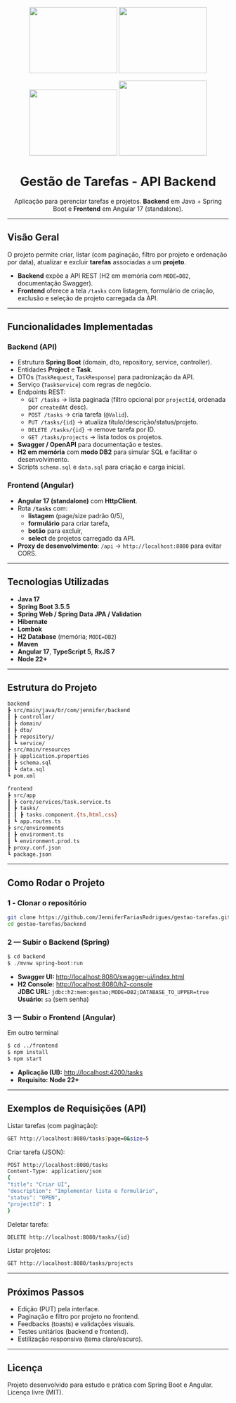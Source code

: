 <p align="center">
  <img src="https://encrypted-tbn0.gstatic.com/images?q=tbn:ANd9GcTynGNI5-C7YGr5Wx5owPqTBG7xL2fv_Zh3bQ&s.jpeg" height="150" width="200">
  <img src="https://file.labex.io/namespace/df87b950-1f37-4316-bc07-6537a1f2c481/java/lab-your-first-java-lab/assets/java.svg" height="150" width="200">
</p>
<p align="center">
  <img src="https://encrypted-tbn0.gstatic.com/images?q=tbn:ANd9GcRGakkUEbXyfann4M16v9CV-sTa915cUOdh9g&s" height="150" width="200">
  <img src="https://upload.wikimedia.org/wikipedia/commons/thumb/a/a1/H2_logo.png/250px-H2_logo.png" height="170" width="200">
</p>

<h1 align="center"> Gestão de Tarefas - API Backend</h1>

<p align="center">
Aplicação para gerenciar tarefas e projetos. <b>Backend</b> em Java + Spring Boot e <b>Frontend</b> em Angular 17 (standalone).
</p>

---

## **Visão Geral**

O projeto permite criar, listar (com paginação, filtro por projeto e ordenação por data), atualizar e excluir **tarefas** associadas a um **projeto**.

- **Backend** expõe a API REST (H2 em memória com `MODE=DB2`, documentação Swagger).
- **Frontend** oferece a tela `/tasks` com listagem, formulário de criação, exclusão e seleção de projeto carregada da API.

---

## **Funcionalidades Implementadas**

### Backend (API)

- Estrutura **Spring Boot** (domain, dto, repository, service, controller).
- Entidades **Project** e **Task**.
- DTOs (`TaskRequest`, `TaskResponse`) para padronização da API.
- Serviço (`TaskService`) com regras de negócio.
- Endpoints REST:
  - `GET /tasks` → lista paginada (filtro opcional por `projectId`, ordenada por `createdAt` desc).
  - `POST /tasks` → cria tarefa (`@Valid`).
  - `PUT /tasks/{id}` → atualiza título/descrição/status/projeto.
  - `DELETE /tasks/{id}` → remove tarefa por ID.
  - `GET /tasks/projects` → lista todos os projetos.
- **Swagger / OpenAPI** para documentação e testes.
- **H2 em memória** com **modo DB2** para simular SQL e facilitar o desenvolvimento.
- Scripts `schema.sql` e `data.sql` para criação e carga inicial.

### Frontend (Angular)

- **Angular 17 (standalone)** com **HttpClient**.
- Rota **`/tasks`** com:
  - **listagem** (page/size padrão 0/5),
  - **formulário** para criar tarefa,
  - **botão** para excluir,
  - **select** de projetos carregado da API.
- **Proxy de desenvolvimento**: `/api` → `http://localhost:8080` para evitar CORS.

---

## **Tecnologias Utilizadas**

- **Java 17**
- **Spring Boot 3.5.5**
- **Spring Web / Spring Data JPA / Validation**
- **Hibernate**
- **Lombok**
- **H2 Database** (memória; `MODE=DB2`)
- **Maven**
- **Angular 17**, **TypeScript 5**, **RxJS 7**
- **Node 22+**

---

## **Estrutura do Projeto**

```bash
backend
┣ src/main/java/br/com/jennifer/backend
┃ ┣ controller/
┃ ┣ domain/
┃ ┣ dto/
┃ ┣ repository/
┃ ┗ service/
┣ src/main/resources
┃ ┣ application.properties
┃ ┣ schema.sql
┃ ┗ data.sql
┗ pom.xml

frontend
┣ src/app
┃ ┣ core/services/task.service.ts
┃ ┣ tasks/
┃ ┃ ┣ tasks.component.{ts,html,css}
┃ ┗ app.routes.ts
┣ src/environments
┃ ┣ environment.ts
┃ ┗ environment.prod.ts
┣ proxy.conf.json
┗ package.json


```

---

## **Como Rodar o Projeto**

### **1️ - Clonar o repositório**

```bash
git clone https://github.com/JenniferFariasRodrigues/gestao-tarefas.git
cd gestao-tarefas/backend
```

### **2 — Subir o Backend (Spring)**

```bash
$ cd backend
$ ./mvnw spring-boot:run
```

- **Swagger UI:** <http://localhost:8080/swagger-ui/index.html>
- **H2 Console:** <http://localhost:8080/h2-console>  
  **JDBC URL:** `jdbc:h2:mem:gestao;MODE=DB2;DATABASE_TO_UPPER=true`  
  **Usuário:** `sa` (sem senha)

### **3 — Subir o Frontend (Angular)**

Em outro terminal

```bash
$ cd ../frontend
$ npm install
$ npm start
```

- **Aplicação (UI):** <http://localhost:4200/tasks>
- **Requisito:** **Node 22+**

---

## **Exemplos de Requisições (API)**

Listar tarefas (com paginação):

```bash
GET http://localhost:8080/tasks?page=0&size=5
```

Criar tarefa (JSON):

```bash
POST http://localhost:8080/tasks
Content-Type: application/json
{
"title": "Criar UI",
"description": "Implementar lista e formulário",
"status": "OPEN",
"projectId": 1
}
```

Deletar tarefa:

```bash
DELETE http://localhost:8080/tasks/{id}
```

Listar projetos:

```bash
GET http://localhost:8080/tasks/projects
```

---

## **Próximos Passos**

- Edição (PUT) pela interface.
- Paginação e filtro por projeto no frontend.
- Feedbacks (toasts) e validações visuais.
- Testes unitários (backend e frontend).
- Estilização responsiva (tema claro/escuro).

---

## **Licença**

Projeto desenvolvido para estudo e prática com Spring Boot e Angular.
Licença livre (MIT).

```

```
